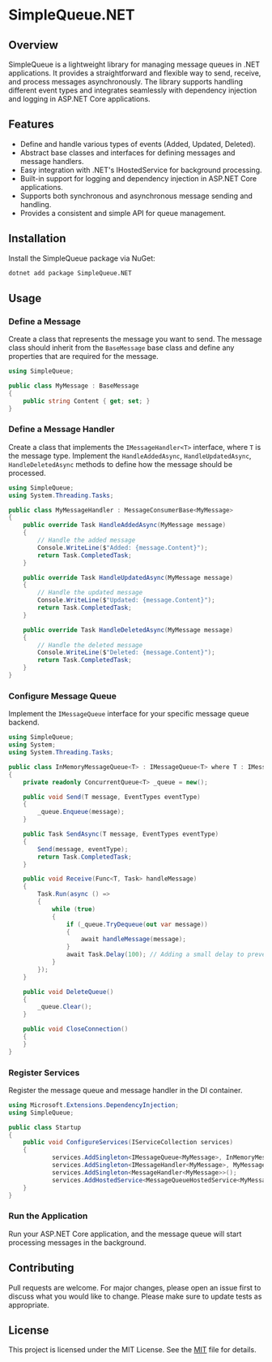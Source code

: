 ﻿# SimpleQueue.NET

## Overview
SimpleQueue is a lightweight library for managing message queues in .NET applications. It provides a straightforward and flexible way to send, receive, and process messages asynchronously. The library supports handling different event types and integrates seamlessly with dependency injection and logging in ASP.NET Core applications.

## Features
- Define and handle various types of events (Added, Updated, Deleted).
- Abstract base classes and interfaces for defining messages and message handlers.
- Easy integration with .NET's IHostedService for background processing.
- Built-in support for logging and dependency injection in ASP.NET Core applications.
- Supports both synchronous and asynchronous message sending and handling.
- Provides a consistent and simple API for queue management.

## Installation

Install the SimpleQueue package via NuGet:

```bash
dotnet add package SimpleQueue.NET
```

## Usage

### Define a Message
Create a class that represents the message you want to send. The message class should inherit from the `BaseMessage` base class and define any properties that are required for the message.

```csharp
using SimpleQueue;

public class MyMessage : BaseMessage
{
	public string Content { get; set; }
}
```

### Define a Message Handler
Create a class that implements the `IMessageHandler<T>` interface, where `T` is the message type. Implement the `HandleAddedAsync`, `HandleUpdatedAsync`, `HandleDeletedAsync` methods to define how the message should be processed.

```csharp
using SimpleQueue;
using System.Threading.Tasks;

public class MyMessageHandler : MessageConsumerBase<MyMessage>
{
    public override Task HandleAddedAsync(MyMessage message)
    {
        // Handle the added message
        Console.WriteLine($"Added: {message.Content}");
        return Task.CompletedTask;
    }

    public override Task HandleUpdatedAsync(MyMessage message)
    {
        // Handle the updated message
        Console.WriteLine($"Updated: {message.Content}");
        return Task.CompletedTask;
    }

    public override Task HandleDeletedAsync(MyMessage message)
    {
        // Handle the deleted message
        Console.WriteLine($"Deleted: {message.Content}");
        return Task.CompletedTask;
    }
}
```

### Configure Message Queue

Implement the `IMessageQueue` interface for your specific message queue backend.


```csharp
using SimpleQueue;
using System;
using System.Threading.Tasks;

public class InMemoryMessageQueue<T> : IMessageQueue<T> where T : IMessage
{
    private readonly ConcurrentQueue<T> _queue = new();

    public void Send(T message, EventTypes eventType)
    {
        _queue.Enqueue(message);
    }

    public Task SendAsync(T message, EventTypes eventType)
    {
        Send(message, eventType);
        return Task.CompletedTask;
    }

    public void Receive(Func<T, Task> handleMessage)
    {
        Task.Run(async () =>
        {
            while (true)
            {
                if (_queue.TryDequeue(out var message))
                {
                    await handleMessage(message);
                }
                await Task.Delay(100); // Adding a small delay to prevent busy-waiting
            }
        });
    }

    public void DeleteQueue()
    {
        _queue.Clear();
    }

    public void CloseConnection()
    {
    }
}
```

### Register Services

Register the message queue and message handler in the DI container.

```csharp
using Microsoft.Extensions.DependencyInjection;
using SimpleQueue;

public class Startup
{
	public void ConfigureServices(IServiceCollection services)
	{
            services.AddSingleton<IMessageQueue<MyMessage>, InMemoryMessageQueue<MyMessage>>();
            services.AddSingleton<IMessageHandler<MyMessage>, MyMessageHandler>();
            services.AddSingleton<MessageHandler<MyMessage>>();
            services.AddHostedService<MessageQueueHostedService<MyMessage>>();
	}
}
```

### Run the Application
Run your ASP.NET Core application, and the message queue will start processing messages in the background.

## Contributing
Pull requests are welcome. For major changes, please open an issue first to discuss what you would like to change.
Please make sure to update tests as appropriate.

## License
This project is licensed under the MIT License. See the [MIT](https://choosealicense.com/licenses/mit/) file for details.
